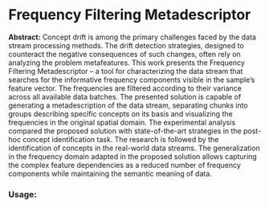 # Frequency Filtering Metadescriptor

**Abstract:**  Concept drift is among the primary challenges faced by the data stream processing methods. The drift detection strategies, designed to counteract the negative consequences of such changes, often rely on analyzing the problem metafeatures. This work presents the Frequency Filtering Metadescriptor – a tool for characterizing the data stream that searches for the informative frequency components visible in the sample’s feature vector. The frequencies are filtered according to their variance across all available data batches. The presented solution is capable of generating a metadescription of the data stream, separating chunks into groups describing specific concepts on its basis and visualizing the frequencies in the original spatial domain. The experimental analysis compared the proposed solution with state-of-the-art strategies in the post-hoc concept identification task. The research is followed by the identification of concepts in the real-world data streams. The generalization in the frequency domain adapted in the proposed solution allows capturing the complex feature dependencies as a reduced number of frequency components while maintaining the semantic meaning of data.

### Usage:

```

```

